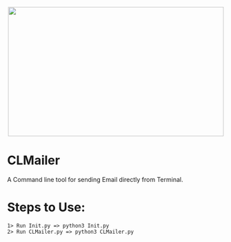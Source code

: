 <p align="center">
<img src="https://i.ibb.co/bW0FnQD/CLM-logo.png" width="500px" height="300px">
</p>

# CLMailer
A Command line tool for sending Email directly from Terminal.

# Steps to Use:
    1> Run Init.py => python3 Init.py
    2> Run CLMailer.py => python3 CLMailer.py
